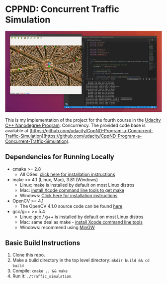 # CPPND: Concurrent Traffic Simulation

<img src="data/traffic_simulation.gif"/>

This is my implementation of the project for the fourth course in the [Udacity C++ Nanodegree Program](https://www.udacity.com/course/c-plus-plus-nanodegree--nd213): Concurrency. The provided code base is available at [https://github.com/udacity/CppND-Program-a-Concurrent-Traffic-Simulation](https://github.com/udacity/CppND-Program-a-Concurrent-Traffic-Simulation). 

## Dependencies for Running Locally
* cmake >= 2.8
  * All OSes: [click here for installation instructions](https://cmake.org/install/)
* make >= 4.1 (Linux, Mac), 3.81 (Windows)
  * Linux: make is installed by default on most Linux distros
  * Mac: [install Xcode command line tools to get make](https://developer.apple.com/xcode/features/)
  * Windows: [Click here for installation instructions](http://gnuwin32.sourceforge.net/packages/make.htm)
* OpenCV >= 4.1
  * The OpenCV 4.1.0 source code can be found [here](https://github.com/opencv/opencv/tree/4.1.0)
* gcc/g++ >= 5.4
  * Linux: gcc / g++ is installed by default on most Linux distros
  * Mac: same deal as make - [install Xcode command line tools](https://developer.apple.com/xcode/features/)
  * Windows: recommend using [MinGW](http://www.mingw.org/)

## Basic Build Instructions

1. Clone this repo.
2. Make a build directory in the top level directory: `mkdir build && cd build`
3. Compile: `cmake .. && make`
4. Run it: `./traffic_simulation`.
